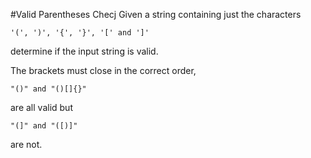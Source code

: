 #Valid Parentheses Checj
Given a string containing just the characters
```
'(', ')', '{', '}', '[' and ']'

```
determine if the input string is valid.

The brackets must close in the correct order,
```
"()" and "()[]{}"
```
are all valid but
```
"(]" and "([)]"
```
are not.
